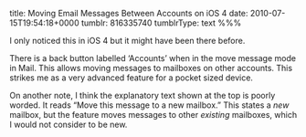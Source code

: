 title: Moving Email Messages Between Accounts on iOS 4
date: 2010-07-15T19:54:18+0000
tumblr: 816335740
tumblrType: text
%%%

I only noticed this in iOS 4 but it might have been there before. 

There is a back button labelled ‘Accounts’ when in the move message mode in Mail. This allows moving messages to mailboxes on other accounts. This strikes me as a very advanced feature for a pocket sized device. 

On another note, I think the explanatory text shown at the top is poorly worded. It reads “Move this message to a new mailbox.” This states a *new* mailbox, but the feature moves messages to other *existing* mailboxes, which I would not consider to be new. 
